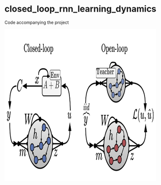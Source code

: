 # closed_loop_rnn_learning_dynamics
Code accompanying the project


<img src="https://github.com/yoavger/closed_loop_rnn_learning_dynamics/blob/main/framework.png" height="500" width="500">
